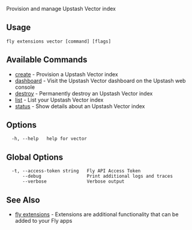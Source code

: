 Provision and manage Upstash Vector index


## Usage
~~~
fly extensions vector [command] [flags]
~~~

## Available Commands
* [create](/docs/flyctl/extensions-vector-create/)	 - Provision a Upstash Vector index
* [dashboard](/docs/flyctl/extensions-vector-dashboard/)	 - Visit the Upstash Vector dashboard on the Upstash web console
* [destroy](/docs/flyctl/extensions-vector-destroy/)	 - Permanently destroy an Upstash Vector index
* [list](/docs/flyctl/extensions-vector-list/)	 - List your Upstash Vector index
* [status](/docs/flyctl/extensions-vector-status/)	 - Show details about an Upstash Vector index

## Options

~~~
  -h, --help   help for vector
~~~

## Global Options

~~~
  -t, --access-token string   Fly API Access Token
      --debug                 Print additional logs and traces
      --verbose               Verbose output
~~~

## See Also

* [fly extensions](/docs/flyctl/extensions/)	 - Extensions are additional functionality that can be added to your Fly apps

